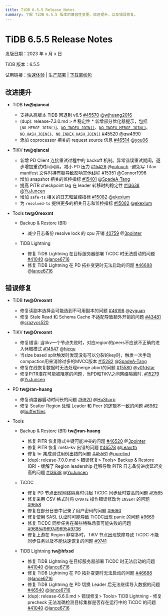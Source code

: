 ```yaml
---
title: TiDB 6.5.5 Release Notes
summary: 了解 TiDB 6.5.5 版本的兼容性变更、改进提升，以及错误修复。
---
```


# TiDB 6.5.5 Release Notes

发版日期：2023 年 x 月 x 日

TiDB 版本：6.5.5

试用链接：[快速体验](https://docs.pingcap.com/zh/tidb/v6.5/quick-start-with-tidb) | [生产部署](https://docs.pingcap.com/zh/tidb/v6.5/production-deployment-using-tiup) | [下载离线包](https://cn.pingcap.com/product-community/?version=v6.5.5#version-list)

## 改进提升

+ TiDB **tw@qiancai**

    - 支持从高版本 TiDB 回退到 v6.5 [#45570](https://github.com/pingcap/tidb/issues/45570) @[wjhuang2016](https://github.com/wjhuang2016)
    - (dup): release-7.3.0.md > # 稳定性 * 新增部分优化器提示，包括 [`NO_MERGE_JOIN()`]、[`NO_INDEX_JOIN()`](/optimizer-hints.md#no_index_joint1_name--tl_name-)、[`NO_INDEX_MERGE_JOIN()`](/optimizer-hints.md#no_index_merge_joint1_name--tl_name-)、[`NO_HASH_JOIN()`](/optimizer-hints.md#no_hash_joint1_name--tl_name-)、[`NO_INDEX_HASH_JOIN()`](/optimizer-hints.md#no_index_hash_joint1_name--tl_name-) [#45520](https://github.com/pingcap/tidb/issues/45520) @[qw4990](https://github.com/qw4990)
    - 添加 coprocessor 相关的 request source 信息 [#46514](https://github.com/pingcap/tidb/issues/46514) @[you06](https://github.com/you06)

+ TiKV **tw@qiancai**

    - 新增 PD Client 连接重试过程中的 backoff 机制。异常错误重试期间，逐步增加重试时间间隔，减小 PD 压力 [#15428](https://github.com/tikv/tikv/issues/15428) @[nolouch](https://github.com/nolouch)
    -避免写 Titan manifest 文件时持有锁导致影响其他线程 [#15351](https://github.com/tikv/tikv/issues/15351) @[Connor1996](https://github.com/Connor1996)
    - 增加 snapshot 相关的监控指标 [#15401](https://github.com/tikv/tikv/issues/15401) @[SpadeA-Tang](https://github.com/SpadeA-Tang)
    - 提高 PiTR checkpoint lag 在 leader 转移时的稳定性 [#13638](https://github.com/tikv/tikv/issues/13638) @[YuJuncen](https://github.com/YuJuncen)
    - 增加 `safe-ts` 相关的日志和监控指标 [#15082](https://github.com/tikv/tikv/issues/15082) @[ekexium](https://github.com/ekexium)
    - 为 `resolved-ts` 提供更多的相关日志和监控指标 [#15082](https://github.com/tikv/tikv/issues/15082) @[ekexium](https://github.com/ekexium)

+ Tools **tw@Oreoxmt**

    + Backup & Restore (BR)

        - 减少日志备份 resolve lock 的 cpu 开销 [40759](https://github.com/pingcap/tidb/issues/40759) @[3pointer](https://github.com/3pointer)

    + TiDB Lightning

        - 修复 TiDB Lightning 在目标服务器部署 TiCDC 时无法启动的问题 [#41040](https://github.com/pingcap/tidb/issues/41040) @[lance6716](https://github.com/lance6716)
        - 修复 TiDB Lightning 在 PD 拓扑变更时无法启动的问题 [#46688](https://github.com/pingcap/tidb/issues/46688) @[lance6716](https://github.com/lance6716)

## 错误修复

+ TiDB **tw@Oreoxmt**

    - 修复读副本选择会可能选到不可用副本的问题 [#46198](https://github.com/pingcap/tidb/issues/46198) @[zyguan](https://github.com/zyguan)
    - 修复 Stale Read 和 Schema Cache 不适配导致额外开销的问题 [#43481](https://github.com/pingcap/tidb/issues/43481) @[crazycs520](https://github.com/crazycs520)

+ TiKV **tw@Oreoxmt**

    - 修复错误: 当tikv一个节点失败时，对应region的peers不应该不正确的进入休眠模式 [#14547](https://github.com/tikv/tikv/issues/14547) @[hicqu](https://github.com/hicqu)
    - 当size based split触发时发现没有可以分裂的key时，触发一次手动compaction用来消除过多的MVCC版本 [#15282](https://github.com/tikv/tikv/issues/15282) @[SpadeA-Tang](https://github.com/SpadeA-Tang)
    - 修复在线恢复数据时无法处理merge abort的问题 [#15580](https://github.com/tikv/tikv/issues/15580) @[v01dstar](https://github.com/v01dstar)
    - 修复PiTR潜在可能被阻塞的问题，当PD和TiKV之间网络隔离时. [#15279](https://github.com/tikv/tikv/issues/15279) @[YuJuncen](https://github.com/YuJuncen)

+ PD **tw@ran-huang**

    - 修复调度器启动时间长的问题 [#6920](https://github.com/tikv/pd/issues/6920) @[HuSharp](https://github.com/HuSharp)
    - 修复 Scatter Region 处理 Leader 和 Peer 的逻辑不一致的问题 [#6962](https://github.com/tikv/pd/issues/6962) @[bufferflies](https://github.com/bufferflies)

+ Tools

    + Backup & Restore (BR) **tw@ran-huang**

        - 修复 PITR 恢复隐式主键可能冲突的问题 [#46520](https://github.com/pingcap/tidb/issues/46520) @[3pointer](https://github.com/3pointer)
        - 修复 PITR 恢复 meta-kv 出错的问题 [#46578](https://github.com/pingcap/tidb/issues/46578) @[Leavrth](https://github.com/Leavrth)
        - 修复 br 集成测试用例出错的问题 [#45561](https://github.com/pingcap/tidb/issues/46561) @[purelind](https://github.com/purelind)
        - (dup): release-7.0.0.md > 错误修复> Tools> Backup & Restore (BR) - 缓解了 Region leadership 迁移导致 PITR 日志备份进度延迟变高的问题 [#13638](https://github.com/tikv/tikv/issues/13638) @[YuJuncen](https://github.com/YuJuncen)

    + TiCDC

        - 修复 PD 节点出现网络隔离时引起 TiCDC 同步延时变高的问题 [#9565](https://github.com/pingcap/tiflow/issues/9565)
        - 修复采用 CSV 格式时将 `UPDATE` 操作错误修改为 `INSERT` 的问题 [#9658](https://github.com/pingcap/tiflow/issues/9658)
        <!--以上 **tw@ran-huang**-->
        - 修复在部分日志中记录了用户密码的问题 [#9690](https://github.com/pingcap/tiflow/issues/9690)
        - 修复使用 SASL 认证时可能导致 TiCDC出现 panic 的问题 [#9669](https://github.com/pingcap/tiflow/issues/9669)
        - 修复 TiCDC 同步任务在某些特殊场景可能失败的问题 [#9685](https://github.com/pingcap/tiflow/issues/9685)[#9697](https://github.com/pingcap/tiflow/issues/9697)[#9695](https://github.com/pingcap/tiflow/issues/9695)[#9736](https://github.com/pingcap/tiflow/issues/9736)
        - 修复上游在 Region 非常多时，TiKV 节点出现故障导致 TiCDC 不能同步任务以及不能快速恢复的问题 [#9741](https://github.com/pingcap/tiflow/issues/9741)
         <!--以上 **tw@hfxsd**-->
    + TiDB Lightning **tw@hfxsd**

        - 修复 TiDB Lightning 在目标服务器部署 TiCDC 时无法启动的问题 [#41040](https://github.com/pingcap/tidb/issues/41040) @[lance6716](https://github.com/lance6716)
        - 修复 TiDB Lightning 在 PD 拓扑变更时无法启动的问题 [#46688](https://github.com/pingcap/tidb/issues/46688) @[lance6716](https://github.com/lance6716)
        - 修复 TiDB Lightning 在 PD 切换 Leader 后无法继续导入数据的问题 [#46540](https://github.com/pingcap/tidb/issues/46540) @[lance6716](https://github.com/lance6716)
        - (dup): release-6.6.0.md > 错误修复> Tools> TiDB Lightning - 修复 precheck 无法准确检测目标集群是否存在运行中的 TiCDC 的问题 [#41040](https://github.com/pingcap/tidb/issues/41040) @[lance6716](https://github.com/lance6716)
